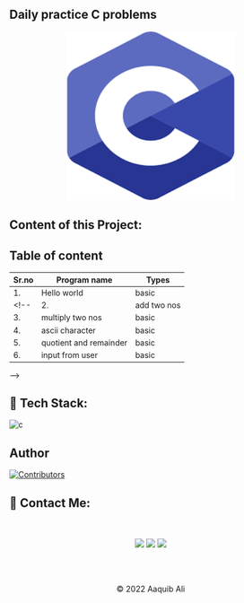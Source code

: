 ## Daily practice C problems

<div align="center"><img src="c.png" alt="output" width="300px" height="300px"> </div>

<h2> Content of this Project:</h2>

## Table of content

|Sr.no| Program name                | Types |
| -   | -                           | -     |
| 1. | Hello world                  | basic |
<!-- | 2. | add two nos                  | basic |
| 3. | multiply two nos             | basic |
| 4. | ascii character              | basic |
| 5. | quotient and remainder       | basic |
| 6. | input from user              | basic |
 -->

## 📌 Tech Stack:
<!-- <br><br> -->
![c](https://img.shields.io/badge/%20-%23E34F26.svg?&style=for-the-badge&logo=c&logoColor=white)

## Author

[![Contributors](https://contrib.rocks/image?repo=devaaquib/devfreebooks)](https://github.com/devaaquib/devfreebooks/graphs/contributors)


<h2>📌 Contact Me:</h2>
<br><br>

<div align="center">

 <a href="https://www.Twitter.com/in/aaquib-ali-39494b210/" alt="Twitter Follow">
  <img src="https://img.shields.io/badge/Twitter-0077B5?style=for-the-badge&logo=linkedin&logoColor=white"/></a>
<a href="https://aaquibdev.medium.com/" alt="Blog">
  <img src="https://img.shields.io/badge/Medium-12100E?style=for-the-badge&logo=medium&logoColor=white"></a>
<a href="https://www.linkedin.com/in/aaquib-ali-39494b210/" alt="Instgram Follow">
  <img src="https://img.shields.io/badge/LinkedIn-0077B5?style=for-the-badge&logo=linkedin&logoColor=white"/></a>

 

</div>

<br><br>
<div align="center">
© 2022 Aaquib Ali </div>
